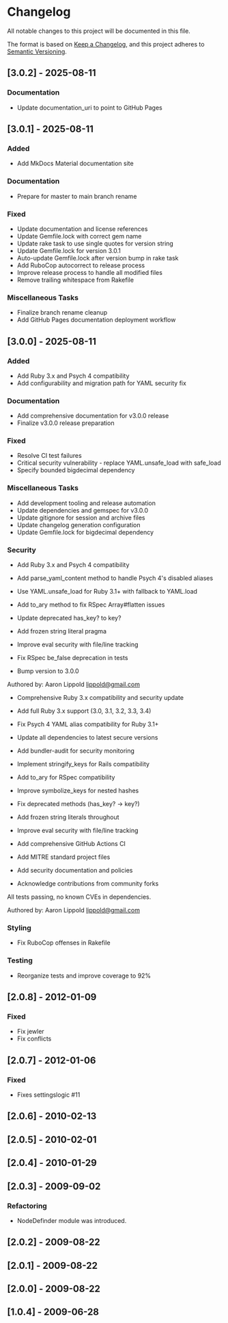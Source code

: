 # Changelog

All notable changes to this project will be documented in this file.

The format is based on [Keep a Changelog](https://keepachangelog.com/en/1.0.0/),
and this project adheres to [Semantic Versioning](https://semver.org/spec/v2.0.0.html).

## [3.0.2] - 2025-08-11

### Documentation

- Update documentation_uri to point to GitHub Pages

## [3.0.1] - 2025-08-11

### Added

- Add MkDocs Material documentation site

### Documentation

- Prepare for master to main branch rename

### Fixed

- Update documentation and license references
- Update Gemfile.lock with correct gem name
- Update rake task to use single quotes for version string
- Update Gemfile.lock for version 3.0.1
- Auto-update Gemfile.lock after version bump in rake task
- Add RuboCop autocorrect to release process
- Improve release process to handle all modified files
- Remove trailing whitespace from Rakefile

### Miscellaneous Tasks

- Finalize branch rename cleanup
- Add GitHub Pages documentation deployment workflow

## [3.0.0] - 2025-08-11

### Added

- Add Ruby 3.x and Psych 4 compatibility
- Add configurability and migration path for YAML security fix

### Documentation

- Add comprehensive documentation for v3.0.0 release
- Finalize v3.0.0 release preparation

### Fixed

- Resolve CI test failures
- Critical security vulnerability - replace YAML.unsafe_load with safe_load
- Specify bounded bigdecimal dependency

### Miscellaneous Tasks

- Add development tooling and release automation
- Update dependencies and gemspec for v3.0.0
- Update gitignore for session and archive files
- Update changelog generation configuration
- Update Gemfile.lock for bigdecimal dependency

### Security

- Add Ruby 3.x and Psych 4 compatibility

- Add parse_yaml_content method to handle Psych 4's disabled aliases
- Use YAML.unsafe_load for Ruby 3.1+ with fallback to YAML.load
- Add to_ary method to fix RSpec Array#flatten issues
- Update deprecated has_key? to key?
- Add frozen string literal pragma
- Improve eval security with file/line tracking
- Fix RSpec be_false deprecation in tests
- Bump version to 3.0.0

Authored by: Aaron Lippold <lippold@gmail.com>
- Comprehensive Ruby 3.x compatibility and security update

- Add full Ruby 3.x support (3.0, 3.1, 3.2, 3.3, 3.4)
- Fix Psych 4 YAML alias compatibility for Ruby 3.1+
- Update all dependencies to latest secure versions
- Add bundler-audit for security monitoring
- Implement stringify_keys for Rails compatibility
- Add to_ary for RSpec compatibility
- Improve symbolize_keys for nested hashes
- Fix deprecated methods (has_key? → key?)
- Add frozen string literals throughout
- Improve eval security with file/line tracking
- Add comprehensive GitHub Actions CI
- Add MITRE standard project files
- Add security documentation and policies
- Acknowledge contributions from community forks

All tests passing, no known CVEs in dependencies.

Authored by: Aaron Lippold <lippold@gmail.com>

### Styling

- Fix RuboCop offenses in Rakefile

### Testing

- Reorganize tests and improve coverage to 92%

## [2.0.8] - 2012-01-09

### Fixed

- Fix jewler
- Fix conflicts

## [2.0.7] - 2012-01-06

### Fixed

- Fixes settingslogic #11

## [2.0.6] - 2010-02-13

## [2.0.5] - 2010-02-01

## [2.0.4] - 2010-01-29

## [2.0.3] - 2009-09-02

### Refactoring

- NodeDefinder module was introduced.

## [2.0.2] - 2009-08-22

## [2.0.1] - 2009-08-22

## [2.0.0] - 2009-08-22

## [1.0.4] - 2009-06-28

<!-- generated by git-cliff -->
